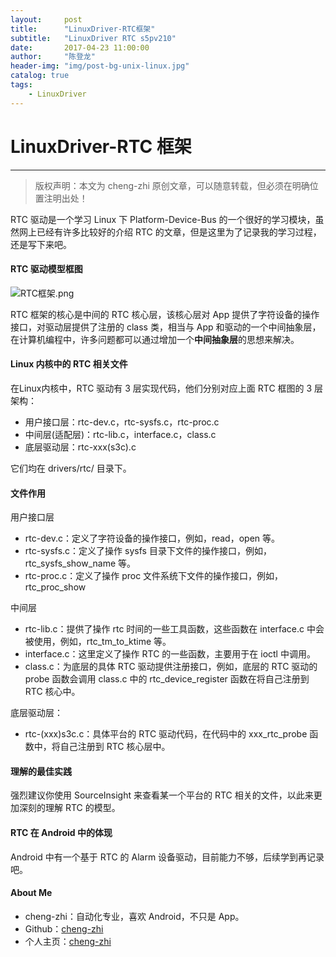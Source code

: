 ```yaml
---
layout:     post
title:      "LinuxDriver-RTC框架"
subtitle:   "LinuxDriver RTC s5pv210"
date:       2017-04-23 11:00:00
author:     "陈登龙"
header-img: "img/post-bg-unix-linux.jpg"
catalog: true
tags:
    - LinuxDriver
---
```



# LinuxDriver-RTC 框架
***
> 版权声明：本文为 cheng-zhi 原创文章，可以随意转载，但必须在明确位置注明出处！ 

RTC 驱动是一个学习 Linux 下 Platform-Device-Bus 的一个很好的学习模块，虽然网上已经有许多比较好的介绍 RTC 的文章，但是这里为了记录我的学习过程，还是写下来吧。

#### RTC 驱动模型框图

![RTC框架.png](http://upload-images.jianshu.io/upload_images/4613385-3cd47d569d3279d3.png?imageMogr2/auto-orient/strip%7CimageView2/2/w/1240)

RTC 框架的核心是中间的 RTC 核心层，该核心层对 App 提供了字符设备的操作接口，对驱动层提供了注册的 class 类，相当与 App 和驱动的一个中间抽象层，在计算机编程中，许多问题都可以通过增加一个**中间抽象层**的思想来解决。

#### Linux 内核中的 RTC 相关文件

在Linux内核中，RTC 驱动有 3 层实现代码，他们分别对应上面 RTC 框图的 3 层架构：
* 用户接口层：rtc-dev.c，rtc-sysfs.c，rtc-proc.c
* 中间层(适配层)：rtc-lib.c，interface.c，class.c
* 底层驱动层：rtc-xxx(s3c).c

它们均在 drivers/rtc/ 目录下。

#### 文件作用
用户接口层
* rtc-dev.c：定义了字符设备的操作接口，例如，read，open 等。
* rtc-sysfs.c：定义了操作 sysfs 目录下文件的操作接口，例如，rtc_sysfs_show_name 等。
* rtc-proc.c：定义了操作 proc 文件系统下文件的操作接口，例如，rtc_proc_show

中间层
* rtc-lib.c：提供了操作 rtc 时间的一些工具函数，这些函数在 interface.c 中会被使用，例如，rtc_tm_to_ktime 等。
* interface.c：这里定义了操作 RTC 的一些函数，主要用于在 ioctl 中调用。
* class.c：为底层的具体 RTC 驱动提供注册接口，例如，底层的 RTC 驱动的 probe 函数会调用 class.c 中的 rtc_device_register 函数在将自己注册到 RTC 核心中。

底层驱动层：
* rtc-(xxx)s3c.c：具体平台的 RTC 驱动代码，在代码中的 xxx_rtc_probe 函数中，将自己注册到 RTC 核心层中。

#### 理解的最佳实践
强烈建议你使用 SourceInsight 来查看某一个平台的 RTC 相关的文件，以此来更加深刻的理解 RTC 的模型。

#### RTC 在 Android 中的体现
Android 中有一个基于 RTC 的 Alarm 设备驱动，目前能力不够，后续学到再记录吧。

#### About Me
* cheng-zhi：自动化专业，喜欢 Android，不只是 App。
* Github：[cheng-zhi](https://github.com/cheng-zhi)
* 个人主页：[cheng-zhi](https://cheng-zhi.github.io/)